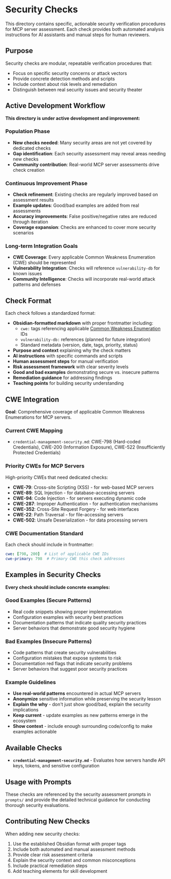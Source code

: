 # Security Checks

This directory contains specific, actionable security verification procedures for MCP server assessment. Each check provides both automated analysis instructions for AI assistants and manual steps for human reviewers.

## Purpose

Security checks are modular, repeatable verification procedures that:
- Focus on specific security concerns or attack vectors
- Provide concrete detection methods and scripts
- Include context about risk levels and remediation
- Distinguish between real security issues and security theater

## Active Development Workflow

**This directory is under active development and improvement:**

### Population Phase
- **New checks needed**: Many security areas are not yet covered by dedicated checks
- **Gap identification**: Each security assessment may reveal areas needing new checks
- **Community contribution**: Real-world MCP server assessments drive check creation

### Continuous Improvement Phase
- **Check refinement**: Existing checks are regularly improved based on assessment results
- **Example updates**: Good/bad examples are added from real assessments
- **Accuracy improvements**: False positive/negative rates are reduced through iteration
- **Coverage expansion**: Checks are enhanced to cover more security scenarios

### Long-term Integration Goals
- **CWE Coverage**: Every applicable Common Weakness Enumeration (CWE) should be represented
- **Vulnerability Integration**: Checks will reference `vulnerability-db` for known issues
- **Community Intelligence**: Checks will incorporate real-world attack patterns and defenses

## Check Format

Each check follows a standardized format:
- **Obsidian-formatted markdown** with proper frontmatter including:
  - `cwe:` tags referencing applicable [Common Weakness Enumeration](https://cwe.mitre.org/) IDs
  - `vulnerability-db:` references (planned for future integration)
  - Standard metadata (version, date, tags, priority, status)
- **Purpose and context** explaining why the check matters
- **AI instructions** with specific commands and scripts
- **Human assessment steps** for manual verification
- **Risk assessment framework** with clear severity levels
- **Good and bad examples** demonstrating secure vs. insecure patterns
- **Remediation guidance** for addressing findings
- **Teaching points** for building security understanding

## CWE Integration

**Goal**: Comprehensive coverage of applicable Common Weakness Enumerations for MCP servers.

### Current CWE Mapping
- `credential-management-security.md`: CWE-798 (Hard-coded Credentials), CWE-200 (Information Exposure), CWE-522 (Insufficiently Protected Credentials)

### Priority CWEs for MCP Servers
High-priority CWEs that need dedicated checks:
- **CWE-79**: Cross-site Scripting (XSS) - for web-based MCP servers
- **CWE-89**: SQL Injection - for database-accessing servers  
- **CWE-94**: Code Injection - for servers executing dynamic code
- **CWE-287**: Improper Authentication - for authentication mechanisms
- **CWE-352**: Cross-Site Request Forgery - for web interfaces
- **CWE-22**: Path Traversal - for file-accessing servers
- **CWE-502**: Unsafe Deserialization - for data processing servers

### CWE Documentation Standard
Each check should include in frontmatter:
```yaml
cwe: [798, 200]  # List of applicable CWE IDs
cwe-primary: 798  # Primary CWE this check addresses
```

## Examples in Security Checks

**Every check should include concrete examples:**

### Good Examples (Secure Patterns)
- Real code snippets showing proper implementation
- Configuration examples with security best practices
- Documentation patterns that indicate quality security practices
- Server behaviors that demonstrate good security hygiene

### Bad Examples (Insecure Patterns)  
- Code patterns that create security vulnerabilities
- Configuration mistakes that expose systems to risk
- Documentation red flags that indicate security problems
- Server behaviors that suggest poor security practices

### Example Guidelines
- **Use real-world patterns** encountered in actual MCP servers
- **Anonymize** sensitive information while preserving the security lesson
- **Explain the why** - don't just show good/bad, explain the security implications
- **Keep current** - update examples as new patterns emerge in the ecosystem
- **Show context** - include enough surrounding code/config to make examples actionable

## Available Checks

- **`credential-management-security.md`** - Evaluates how servers handle API keys, tokens, and sensitive configuration

## Usage with Prompts

These checks are referenced by the security assessment prompts in `prompts/` and provide the detailed technical guidance for conducting thorough security evaluations.

## Contributing New Checks

When adding new security checks:
1. Use the established Obsidian format with proper tags
2. Include both automated and manual assessment methods
3. Provide clear risk assessment criteria
4. Explain the security context and common misconceptions
5. Include practical remediation steps
6. Add teaching elements for skill development